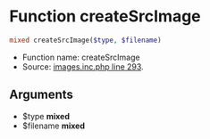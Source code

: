 Function createSrcImage
===========================





```php
mixed createSrcImage($type, $filename)
```

* Function name: createSrcImage
* Source: [images.inc.php line 293](https://github.com/PrestaShop/PrestaShop/blob/1.5.0.2/images.inc.php#L293).

Arguments
---------

* $type **mixed**
* $filename **mixed**

